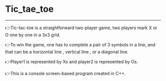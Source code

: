 # Tic_tae_toe
__________________________________________________________________________________________________
👉Tic-tac-toe is a straightforward two-player game, two players mark X or O one by one in a 3x3 grid.

👉To win the game, one has to complete a pair of 3 symbols in a line, and that can be a horizontal line , vertical line , or a diagonal line.

👉Player1 is represented by Xs and player2 is represented by Os.

👉This is a console screen-based program created in C++.

